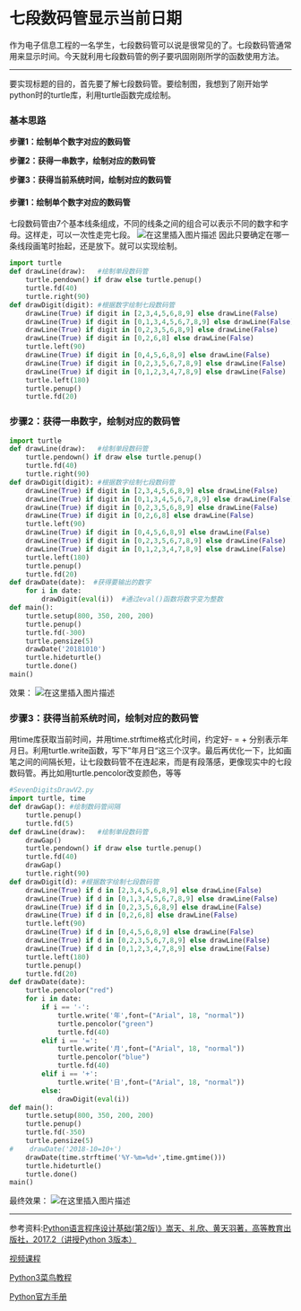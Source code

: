 # 七段数码管显示当前日期


作为电子信息工程的一名学生，七段数码管可以说是很常见的了。七段数码管通常用来显示时间。今天就利用七段数码管的例子要巩固刚刚所学的函数使用方法。

------

要实现标题的目的，首先要了解七段数码管。要绘制图，我想到了刚开始学python时的turtle库，利用turtle函数完成绘制。

### 基本思路

**步骤1：绘制单个数字对应的数码管**

**步骤2：获得一串数字，绘制对应的数码管**

**步骤3：获得当前系统时间，绘制对应的数码管**

#### 步骤1：绘制单个数字对应的数码管
七段数码管由7个基本线条组成，不同的线条之间的组合可以表示不同的数字和字母。这样走，可以一次性走完七段。
![在这里插入图片描述](https://img-blog.csdnimg.cn/20200424213345341.png?x-oss-process=image/watermark,type_ZmFuZ3poZW5naGVpdGk,shadow_10,text_aHR0cHM6Ly9ibG9nLmNzZG4ubmV0L09sZEh1YW5nQw==,size_16,color_FFFFFF,t_70)
因此只要确定在哪一条线段画笔时抬起，还是放下。就可以实现绘制。

```python
import turtle
def drawLine(draw):   #绘制单段数码管
    turtle.pendown() if draw else turtle.penup()
    turtle.fd(40)
    turtle.right(90)
def drawDigit(digit): #根据数字绘制七段数码管
    drawLine(True) if digit in [2,3,4,5,6,8,9] else drawLine(False)
    drawLine(True) if digit in [0,1,3,4,5,6,7,8,9] else drawLine(False)
    drawLine(True) if digit in [0,2,3,5,6,8,9] else drawLine(False)
    drawLine(True) if digit in [0,2,6,8] else drawLine(False)
    turtle.left(90)
    drawLine(True) if digit in [0,4,5,6,8,9] else drawLine(False)
    drawLine(True) if digit in [0,2,3,5,6,7,8,9] else drawLine(False)
    drawLine(True) if digit in [0,1,2,3,4,7,8,9] else drawLine(False)
    turtle.left(180)
    turtle.penup()
    turtle.fd(20) 
```
### 步骤2：获得一串数字，绘制对应的数码管

```python
import turtle
def drawLine(draw):   #绘制单段数码管
    turtle.pendown() if draw else turtle.penup()
    turtle.fd(40)
    turtle.right(90)
def drawDigit(digit): #根据数字绘制七段数码管
    drawLine(True) if digit in [2,3,4,5,6,8,9] else drawLine(False)
    drawLine(True) if digit in [0,1,3,4,5,6,7,8,9] else drawLine(False)
    drawLine(True) if digit in [0,2,3,5,6,8,9] else drawLine(False)
    drawLine(True) if digit in [0,2,6,8] else drawLine(False)
    turtle.left(90)
    drawLine(True) if digit in [0,4,5,6,8,9] else drawLine(False)
    drawLine(True) if digit in [0,2,3,5,6,7,8,9] else drawLine(False)
    drawLine(True) if digit in [0,1,2,3,4,7,8,9] else drawLine(False)
    turtle.left(180)
    turtle.penup()
    turtle.fd(20) 
def drawDate(date):  #获得要输出的数字
    for i in date:
        drawDigit(eval(i))  #通过eval()函数将数字变为整数
def main():
    turtle.setup(800, 350, 200, 200)
    turtle.penup()
    turtle.fd(-300)
    turtle.pensize(5)
    drawDate('20181010')
    turtle.hideturtle()
    turtle.done()
main()    

```
效果：
![在这里插入图片描述](https://img-blog.csdnimg.cn/20200424214527789.png?x-oss-process=image/watermark,type_ZmFuZ3poZW5naGVpdGk,shadow_10,text_aHR0cHM6Ly9ibG9nLmNzZG4ubmV0L09sZEh1YW5nQw==,size_16,color_FFFFFF,t_70)

### 步骤3：获得当前系统时间，绘制对应的数码管
用time库获取当前时间，并用time.strftime格式化时间，约定好- = + 分别表示年月日。利用turtle.write函数，写下”年月日“这三个汉字。最后再优化一下，比如画笔之间的间隔长短，让七段数码管不在连起来，而是有段落感，更像现实中的七段数码管。再比如用turtle.pencolor改变颜色，等等

```python
#SevenDigitsDrawV2.py
import turtle, time
def drawGap(): #绘制数码管间隔
    turtle.penup()
    turtle.fd(5)
def drawLine(draw):   #绘制单段数码管
    drawGap()
    turtle.pendown() if draw else turtle.penup()
    turtle.fd(40)
    drawGap()
    turtle.right(90)
def drawDigit(d): #根据数字绘制七段数码管
    drawLine(True) if d in [2,3,4,5,6,8,9] else drawLine(False)
    drawLine(True) if d in [0,1,3,4,5,6,7,8,9] else drawLine(False)
    drawLine(True) if d in [0,2,3,5,6,8,9] else drawLine(False)
    drawLine(True) if d in [0,2,6,8] else drawLine(False)
    turtle.left(90)
    drawLine(True) if d in [0,4,5,6,8,9] else drawLine(False)
    drawLine(True) if d in [0,2,3,5,6,7,8,9] else drawLine(False)
    drawLine(True) if d in [0,1,2,3,4,7,8,9] else drawLine(False)
    turtle.left(180)
    turtle.penup()
    turtle.fd(20)
def drawDate(date):
    turtle.pencolor("red")
    for i in date:
        if i == '-':
            turtle.write('年',font=("Arial", 18, "normal"))
            turtle.pencolor("green")
            turtle.fd(40)
        elif i == '=':
            turtle.write('月',font=("Arial", 18, "normal"))
            turtle.pencolor("blue")
            turtle.fd(40)
        elif i == '+':
            turtle.write('日',font=("Arial", 18, "normal"))
        else:
            drawDigit(eval(i))
def main():
    turtle.setup(800, 350, 200, 200)
    turtle.penup()
    turtle.fd(-350)
    turtle.pensize(5)
#    drawDate('2018-10=10+')
    drawDate(time.strftime('%Y-%m=%d+',time.gmtime()))
    turtle.hideturtle()
    turtle.done()
main()

```
最终效果：
![在这里插入图片描述](https://img-blog.csdnimg.cn/20200424214513362.png?x-oss-process=image/watermark,type_ZmFuZ3poZW5naGVpdGk,shadow_10,text_aHR0cHM6Ly9ibG9nLmNzZG4ubmV0L09sZEh1YW5nQw==,size_16,color_FFFFFF,t_70)

------

[^undefined]:

参考资料:[Python语言程序设计基础(第2版)》嵩天、礼欣、黄天羽著，高等教育出版社，2017.2（讲授Python 3版本）](https://item.jd.com/12128326.html?dist=jd)

[视频课程](http://www.icourse163.org/course/BIT-268001)

[Python3菜鸟教程](https://www.runoob.com/python3/python3-number.html)

[Python官方手册](https://docs.python.org/zh-cn/3/)
